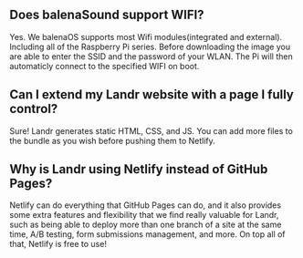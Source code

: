Does balenaSound support WIFI?
-------------------------------------------

Yes. We balenaOS supports most Wifi modules(integrated and external). Including all of the Raspberry Pi series. Before downloading the image you are able to enter the SSID and the password of your WLAN. The Pi will then automaticly connect to the specified WIFI on boot.

Can I extend my Landr website with a page I fully control?
----------------------------------------------------------

Sure! Landr generates static HTML, CSS, and JS. You can add more files to the
bundle as you wish before pushing them to Netlify.

Why is Landr using Netlify instead of GitHub Pages?
---------------------------------------------------

Netlify can do everything that GitHub Pages can do, and it also provides some
extra features and flexibility that we find really valuable for Landr, such as
being able to deploy more than one branch of a site at the same time, A/B
testing, form submissions management, and more. On top all of that, Netlify is free to use!
